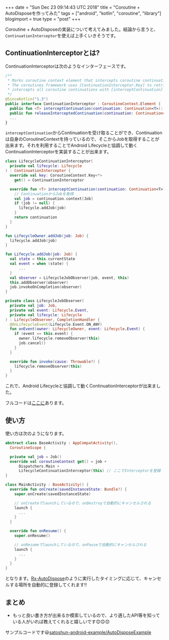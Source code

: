 +++
date = "Sun Dec 23 09:14:43 UTC 2018"
title = "Coroutine + AutoDisposeを作ってみた"
tags = ["android", "kotlin", "coroutine", "library"]
blogimport = true
type = "post"
+++

Coroutine + AutoDisposeの実装について考えてみました。結論から言うと、`ContinuationInterceptor`を使えば上手くいきそうです。

## ContinuationInterceptorとは?

ContinuationInterceptorは次のようなインターフェースです。

```kotlin
/**
 * Marks coroutine context element that intercepts coroutine continuations.
 * The coroutines framework uses [ContinuationInterceptor.Key] to retrieve the interceptor and
 * intercepts all coroutine continuations with [interceptContinuation] invocations.
 */
@SinceKotlin("1.3")
public interface ContinuationInterceptor : CoroutineContext.Element {
  public fun <T> interceptContinuation(continuation: Continuation<T>): Continuation<T>
  public fun releaseInterceptedContinuation(continuation: Continuation<*>)
  ...
}
```

`interceptContinuation`からContinuationを受け取ることができ、Continuationは自身のCoroutineContextを持っているので、そこからJobを取得することが出来ます。それを利用することでAndroid Lifecycleと協調して動くContinuationInterceptorを実装することが出来ます。

```kotlin
class LifecycleContinuationInterceptor(
  private val lifecycle: Lifecycle
) : ContinuationInterceptor {
  override val key: CoroutineContext.Key<*>
    get() = ContinuationInterceptor

  override fun <T> interceptContinuation(continuation: Continuation<T>): Continuation<T> {
    // ContinuationからJobを取得
    val job = continuation.context[Job]
    if (job != null) {
      lifecycle.addJob(job)
    }
    return continuation
  }
}

fun LifecycleOwner.addJob(job: Job) {
  lifecycle.addJob(job)
}

fun Lifecycle.addJob(job: Job) {
  val state = this.currentState
  val event = when (state) {
      ...
  }
  val observer = LifecycleJobObserver(job, event, this)
  this.addObserver(observer)
  job.invokeOnCompletion(observer)
}

private class LifecycleJobObserver(
  private val job: Job,
  private val event: Lifecycle.Event,
  private val lifecycle: Lifecycle
) : LifecycleObserver, CompletionHandler {
  @OnLifecycleEvent(Lifecycle.Event.ON_ANY)
  fun onEvent(owner: LifecycleOwner, event: Lifecycle.Event) {
    if (event == this.event) {
      owner.lifecycle.removeObserver(this)
      job.cancel()
    }
  }

  override fun invoke(cause: Throwable?) {
    lifecycle.removeObserver(this)
  }
}
```

これで、Android Lifecycleと協調して動くContinuationInterceptorが出来ました。

フルコードは[ここに](https://github.com/satoshun-android-example/AutoDisposeExample/blob/master/autodispose/src/main/java/com/github/satoshun/coroutine/autodispose/lifecycle/LifecycleContinuationInterceptor.kt)あります。

## 使い方

使い方は次のようになります。

```kotlin
abstract class BaseActivity : AppCompatActivity(),
  CoroutineScope {

  private val job = Job()
  override val coroutineContext get() = job +
      Dispatchers.Main +
      LifecycleContinuationInterceptor(this) // ここでInterceptorを登録
}

class MainActivity : BaseActivity() {
  override fun onCreate(savedInstanceState: Bundle?) {
    super.onCreate(savedInstanceState)

    // onCreateでlaunchしているので、onDestroyで自動的にキャンセルされる
    launch {
      ...
    }
  }

  override fun onResume() {
    super.onResume()

    // onResumeでlaunchしているので、onPauseで自動的にキャンセルされる
    launch {
      ...
    }
  }
}
```

となります。[Rx-AutoDispose](https://github.com/uber/AutoDispose)のように実行したタイミングに応じて、キャンセルする場所を自動的に登録してくれます!!

## まとめ

- もっと良い書き方が出来るか模索しているので、より適したAPI等を知っている人がいれば教えてくれると嬉しいです😊😊😊

サンプルコードです😃[satoshun-android-example/AutoDisposeExample](https://github.com/satoshun-android-example/AutoDisposeExample)
